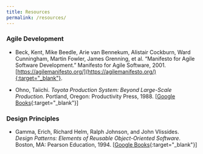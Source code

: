 ```yaml
---
title: Resources
permalink: /resources/
---
```


### Agile Development

- Beck, Kent, Mike Beedle, Arie van Bennekum, Alistair Cockburn, Ward Cunningham, Martin Fowler, James Grenning, et al. “Manifesto for Agile Software Development.” Manifesto for Agile Software, 2001. [https://agilemanifesto.org/](https://agilemanifesto.org/){:target="_blank"}.

- Ohno, Taiichi. *Toyota Production System: Beyond Large-Scale Production*. Portland, Oregon: Productivity Press, 1988. [[Google Books](https://books.google.com/books?id=7_-67SshOy8C){:target="_blank"}]

### Design Principles

- Gamma, Erich, Richard Helm, Ralph Johnson, and John Vlissides. *Design Patterns: Elements of Reusable Object-Oriented Software*. Boston, MA: Pearson Education, 1994. [[Google Books](https://books.google.com/books/about/Design_Patterns.html?id=6oHuKQe3TjQC){:target="_blank"}]
